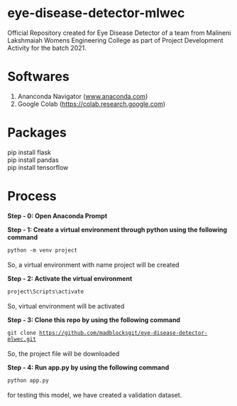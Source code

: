# eye-disease-detector-mlwec
Official Repository created for Eye Disease Detector of a team from Malineni Lakshmaiah Womens Engineering College as part of Project Development Activity for the batch 2021.

# Softwares
1. Ananconda Navigator (www.anaconda.com)
2. Google Colab (https://colab.research.google.com)

# Packages
pip install flask <br/>
pip install pandas <br/>
pip install tensorflow <br/>

# Process

<b>Step - 0: Open Anaconda Prompt</b>

<b>Step - 1: Create a virtual environment through python using the following command</b>

<code>python -m venv project</code> <br/><br/>
So, a virtual environment with name project will be created

<b>Step - 2: Activate the virtual environment</b>

<code>project\Scripts\activate</code> <br/> <br/>
So, virtual environment will be activated

<b>Step - 3: Clone this repo by using the following command</b>

<code>git clone https://github.com/madblocksgit/eye-disease-detector-mlwec.git</code> <br/> <br/>
So, the project file will be downloaded

<b>Step - 4: Run app.py by using the following command</b>

<code>python app.py </code> <br/><br/>
for testing this model, we have created a validation dataset.
